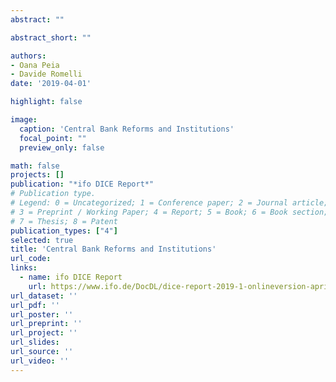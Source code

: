 ```yaml
---
abstract: ""

abstract_short: ""

authors:
- Oana Peia
- Davide Romelli
date: '2019-04-01'

highlight: false

image:
  caption: 'Central Bank Reforms and Institutions'
  focal_point: ""
  preview_only: false

math: false
projects: []
publication: "*ifo DICE Report*"
# Publication type.
# Legend: 0 = Uncategorized; 1 = Conference paper; 2 = Journal article;
# 3 = Preprint / Working Paper; 4 = Report; 5 = Book; 6 = Book section;
# 7 = Thesis; 8 = Patent
publication_types: ["4"]
selected: true
title: 'Central Bank Reforms and Institutions'
url_code: 
links:
  - name: ifo DICE Report
    url: https://www.ifo.de/DocDL/dice-report-2019-1-onlineversion-april.pdf
url_dataset: ''
url_pdf: ''
url_poster: ''
url_preprint: ''
url_project: ''
url_slides: 
url_source: ''
url_video: ''
---
```



